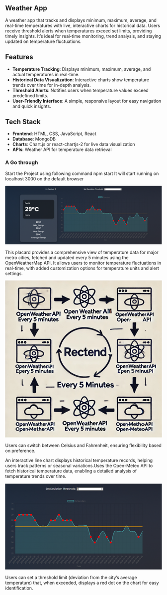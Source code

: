 ## Weather App

A weather app that tracks and displays minimum, maximum, average, and real-time temperatures with live, interactive charts for historical data. Users receive threshold alerts when temperatures exceed set limits, providing timely insights. It’s ideal for real-time monitoring, trend analysis, and staying updated on temperature fluctuations.

## Features

- **Temperature Tracking**: Displays minimum, maximum, average, and actual temperatures in real-time.
- **Historical Data Visualization**: Interactive charts show temperature trends over time for in-depth analysis.
- **Threshold Alerts**: Notifies users when temperature values exceed predefined limits.
- **User-Friendly Interface**: A simple, responsive layout for easy navigation and quick insights.  

## Tech Stack

- **Frontend**: HTML, CSS, JavaScript, React
- **Database**: MongoDB
- **Charts**: Chart.js or react-chartjs-2 for live data visualization
- **APIs**: Weather API for temperature data retrieval

### A Go through

Start the Project using following command
npm start 
It will start running on localhost 3000 on the default browser

![alt text](image-1.png)

This placard provides a comprehensive view of temperature data for major metro cities, fetched and updated every 5 minutes using the OpenWeatherMap API. It allows users to monitor temperature fluctuations in real-time, with added customization options for temperature units and alert settings.

![alt text](image-2.png)

Users can switch between Celsius and Fahrenheit, ensuring flexibility based on preference.

An interactive line chart displays historical temperature records, helping users track patterns or seasonal variations.Uses the Open-Meteo API to fetch historical temperature data, enabling a detailed analysis of temperature trends over time.

![alt text](image-3.png)

Users can set a threshold limit (deviation from the city’s average temperature) that, when exceeded, displays a red dot on the chart for easy identification.



